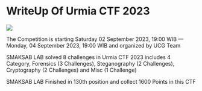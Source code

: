 # WriteUp Of Urmia CTF 2023

<img src=https://ctftime.org/media/cache/31/7b/317b541f05d195875354ceecd5e0a534.png>

<p>The Competition is starting Saturday 02 September 2023, 19:00 WIB — Monday, 04 September 2023, 19:00 WIB and organized by <a href"https://ctftime.org/team/255103"> UCG Team </a> </p>

<p> SMAKSAB LAB solved 8 challenges in Urmia CTF 2023 includes 4 Category, Forensics (3 Challenges), Steganography (2 Challenges), Cryptography (2 Challenges) and Misc (1 Challenge) </p>

<p> SMAKSAB LAB Finished in 130th position and collect 1600 Points in this CTF </p>
